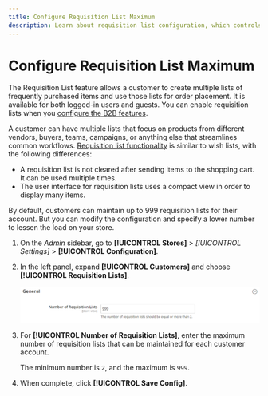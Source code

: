 ```yaml
---
title: Configure Requisition List Maximum
description: Learn about requisition list configuration, which controls the maximum number that can be maintained for each customer account.
---
```

# Configure Requisition List Maximum

The Requisition List feature allows a customer to create multiple lists of frequently purchased items and use those lists for order placement. It is available for both logged-in users and guests. You can enable requisition lists when you [configure the B2B features](enable-basic-features.md).

A customer can have multiple lists that focus on products from different vendors, buyers, teams, campaigns, or anything else that streamlines common workflows. [Requisition list functionality](requisition-lists.md) is similar to wish lists, with the following differences:

- A requisition list is not cleared after sending items to the shopping cart. It can be used multiple times.
- The user interface for requisition lists uses a compact view in order to display many items.

By default, customers can maintain up to 999 requisition lists for their account. But you can modify the configuration and specify a lower number to lessen the load on your store.

1. On the _Admin_ sidebar, go to **[!UICONTROL Stores]** > _[!UICONTROL Settings]_ > **[!UICONTROL Configuration]**.

1. In the left panel, expand **[!UICONTROL Customers]** and choose **[!UICONTROL Requisition Lists]**.

   ![Requisition lists - general setting](./assets/requisition-lists-general.png)<!-- zoom -->

1. For **[!UICONTROL Number of Requisition Lists]**, enter the maximum number of requisition lists that can be maintained for each customer account.

   The minimum number is `2`, and the maximum is `999`.

1. When complete, click **[!UICONTROL Save Config]**.
